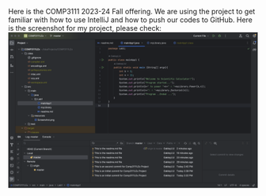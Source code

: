 Here is the COMP3111 2023-24 Fall offering. 
We are using the project to get familiar with how to use IntelliJ and how to push our codes to GitHub.
Here is the screenshot for my project, please check:
![Screenshot.png](..%2F..%2Fresources%2FScreenshot.png)